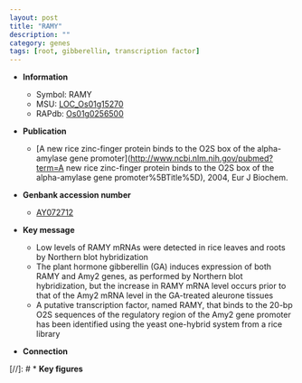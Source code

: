 ```yaml
---
layout: post
title: "RAMY"
description: ""
category: genes
tags: [root, gibberellin, transcription factor]
---
```


* **Information**  
    + Symbol: RAMY  
    + MSU: [LOC_Os01g15270](http://rice.plantbiology.msu.edu/cgi-bin/ORF_infopage.cgi?orf=LOC_Os01g15270)  
    + RAPdb: [Os01g0256500](http://rapdb.dna.affrc.go.jp/viewer/gbrowse_details/irgsp1?name=Os01g0256500)  

* **Publication**  
    + [A new rice zinc-finger protein binds to the O2S box of the alpha-amylase gene promoter](http://www.ncbi.nlm.nih.gov/pubmed?term=A new rice zinc-finger protein binds to the O2S box of the alpha-amylase gene promoter%5BTitle%5D), 2004, Eur J Biochem.

* **Genbank accession number**  
    + [AY072712](http://www.ncbi.nlm.nih.gov/nuccore/AY072712)

* **Key message**  
    + Low levels of RAMY mRNAs were detected in rice leaves and roots by Northern blot hybridization
    + The plant hormone gibberellin (GA) induces expression of both RAMY and Amy2 genes, as performed by Northern blot hybridization, but the increase in RAMY mRNA level occurs prior to that of the Amy2 mRNA level in the GA-treated aleurone tissues
    + A putative transcription factor, named RAMY, that binds to the 20-bp O2S sequences of the regulatory region of the Amy2 gene promoter has been identified using the yeast one-hybrid system from a rice library

* **Connection**  

[//]: # * **Key figures**  


